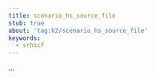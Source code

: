 ```yaml
---
title: scenario_hs_source_file
stub: true
about: 'tag:h2/scenario_hs_source_file'
keywords:
  - srhscf
---
```

...
